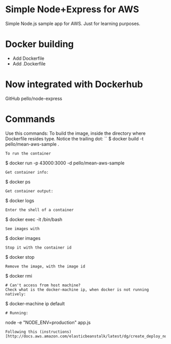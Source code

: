 
# Simple Node+Express for AWS
Simple Node.js sample app for AWS.
Just for learning purposes.
# Docker building
* Add Dockerfile
* Add .Dockerfile

# Now integrated with Dockerhub
GitHub pello/node-express

# Commands
Use this commands:
To build the image, inside the directory where Dockerfile resides type.
Notice the trailing dot:
``
$ docker build -t pello/mean-aws-sample .
```
To run the container
```
$ docker run -p 43000:3000 -d pello/mean-aws-sample
```
Get container info:
```
$ docker ps
```
Get container output:
```
$ docker logs <container id>
```
Enter the shell of a container
```
$ docker exec -it <container id> /bin/bash
```
See images with
```
$ docker images
```
Stop it with the container id
```
$ docker stop <container id>
```
Remove the image, with the image id
```
$ docker rmi <image id>
```
# Can't access from host machine?
Check what is the docker-machine ip, when docker is not running natively:
```
$ docker-machine ip default
```
# Running:
```
node -e "NODE_ENV=production" app.js
```
Following this (instructions)[http://docs.aws.amazon.com/elasticbeanstalk/latest/dg/create_deploy_nodejs_express.html]
